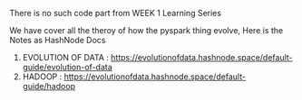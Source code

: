 There is no such code part from WEEK 1 Learning Series

We have cover all the theroy of how the pyspark thing evolve, Here is the Notes as HashNode Docs
1. EVOLUTION OF DATA : https://evolutionofdata.hashnode.space/default-guide/evolution-of-data
2. HADOOP : https://evolutionofdata.hashnode.space/default-guide/hadoop
